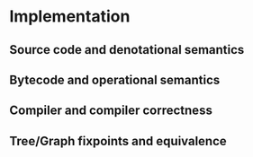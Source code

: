 Implementation
==============

Source code and denotational semantics
--------------------------------------


Bytecode and operational semantics
----------------------------------


Compiler and compiler correctness
---------------------------------


Tree/Graph fixpoints and equivalence
------------------------------------

